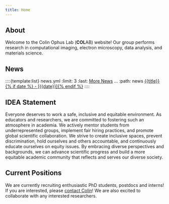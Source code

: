 ```yaml
---
title: Home
---
```


## About

Welcome to the Colin Ophus Lab (**COL**AB) website! Our group performs research in computational imaging, electron microscopy, data analysis, and materials science.


## News

::::{template:list} news.yml
:limit: 3
:last: [More News](/news) ...
:path: news
[{{title}}{% if date %} - [{{date}}]{% endif %}]({{url}})
::::


## IDEA Statement

Everyone deserves to work a safe, inclusive and equitable environment. As educators and researchers, we are committed to fostering such an atmosphere in academia. We actively mentor students from underrepresented groups, implement fair hiring practices, and promote global scientific collaboration. We strive to create inclusive spaces, prevent discrimination, hold ourselves and others accountable, and continuously educate ourselves on equity issues. By embracing diverse perspectives and backgrounds, we can advance scientific progress and build a more equitable academic community that reflects and serves our diverse society.


## Current Positions

We are currently recruiting enthusiastic PhD students, postdocs and interns! If you are interested, please [contact Colin](mailto:cophus@stanford.edu)! We are also excited to collaborate with any interested researchers.


